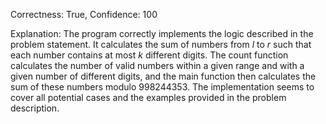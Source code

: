 Correctness: True, Confidence: 100

Explanation: The program correctly implements the logic described in the problem statement. It calculates the sum of numbers from $l$ to $r$ such that each number contains at most $k$ different digits. The count function calculates the number of valid numbers within a given range and with a given number of different digits, and the main function then calculates the sum of these numbers modulo $998244353$. The implementation seems to cover all potential cases and the examples provided in the problem description.